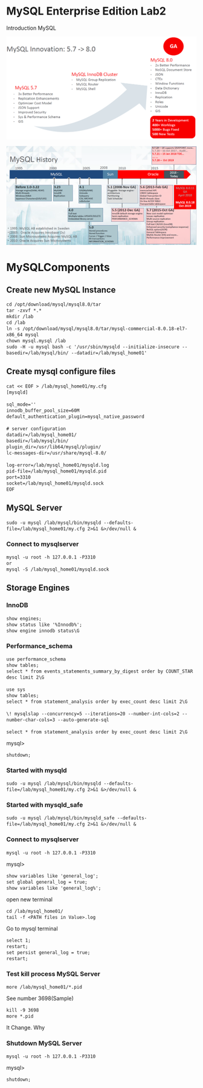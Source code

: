 # MySQL Enterprise Edition Lab2
 Introduction MySQL 

![](img/01.PNG) 

![](img/02.PNG)

# MySQLComponents
## Create new MySQL Instance
```
cd /opt/download/mysql/mysql8.0/tar
tar -zxvf *.* 
mkdir /lab
cd /lab
ln -s /opt/download/mysql/mysql8.0/tar/mysql-commercial-8.0.18-el7-x86_64 mysql
chown mysql.mysql /lab
sudo -H -u mysql bash -c '/usr/sbin/mysqld --initialize-insecure --basedir=/lab/mysql/bin/ --datadir=/lab/mysql_home01'
``` 
## Create mysql configure files 
```
cat << EOF > /lab/mysql_home01/my.cfg
[mysqld]

sql_mode=''
innodb_buffer_pool_size=60M
default_authentication_plugin=mysql_native_password

# server configuration
datadir=/lab/mysql_home01/
basedir=/lab/mysql/bin/
plugin_dir=/usr/lib64/mysql/plugin/
lc-messages-dir=/usr/share/mysql-8.0/

log-error=/lab/mysql_home01/mysqld.log
pid-file=/lab/mysql_home01/mysqld.pid
port=3310
socket=/lab/mysql_home01/mysqld.sock
EOF
``` 


## MySQL Server 
```
sudo -u mysql /lab/mysql/bin/mysqld --defaults-file=/lab/mysql_home01/my.cfg 2>&1 &>/dev/null &
```
### Connect to mysqlserver 
```
mysql -u root -h 127.0.0.1 -P3310
or
mysql -S /lab/mysql_home01/mysqld.sock
```
## Storage Engines
### InnoDB
```
show engines;
show status like '%Innodb%';
show engine innodb status\G
```
### Performance_schema
```
use performance_schema
show tables;
select * from events_statements_summary_by_digest order by COUNT_STAR desc limit 2\G

use sys
show tables;
select * from statement_analysis order by exec_count desc limit 2\G

\! mysqlslap --concurrency=5 --iterations=20 --number-int-cols=2 --number-char-cols=3 --auto-generate-sql

select * from statement_analysis order by exec_count desc limit 2\G
```
mysql>
```
shutdown;
```
### Started with mysqld
```
sudo -u mysql /lab/mysql/bin/mysqld --defaults-file=/lab/mysql_home01/my.cfg 2>&1 &>/dev/null &
```

### Started with mysqld_safe
```
sudo -u mysql /lab/mysql/bin/mysqld_safe --defaults-file=/lab/mysql_home01/my.cfg 2>&1 &>/dev/null &
```
### Connect to mysqlserver 

```
mysql -u root -h 127.0.0.1 -P3310
```
mysql>
```
show variables like 'general_log';
set global general_log = true;
show variables like 'general_log%';
```
open new terminal 
```
cd /lab/mysql_home01/
tail -f <PATH files in Value>.log
```

Go to mysql terminal
```
select 1;
restart;
set persist general_log = true;
restart;
```
### Test kill process MySQL Server
```
more /lab/mysql_home01/*.pid
```
See number 3698(Sample)
```
kill -9 3698
more *.pid
```
It Change. Why 

### Shutdown MySQL Server
```
mysql -u root -h 127.0.0.1 -P3310
```
mysql>
```
shutdown;
```


